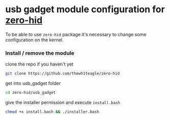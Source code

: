 # usb gadget module configuration for [zero-hid](https://github.com/thewh1teagle/zero-hid)

To be able to use `zero-hid` package
it's necessary to change some configuration on the kernel.

### Install / remove the module
clone the repo if you haven't yet
```bash
git clone https://github.com/thewh1teagle/zero-hid
```

get into usb_gadget folder
```bash
cd zero-hid/usb_gadget
```
give the installer permission and execute `install.bash`
```bash
chmod +x install.bash && ./installer.bash
```
